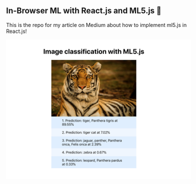 ## In-Browser ML with React.js and ML5.js 🤖

This is the repo for my article on Medium about how to implement ml5.js in React.js!

![Screenshot](screenshot.png)
